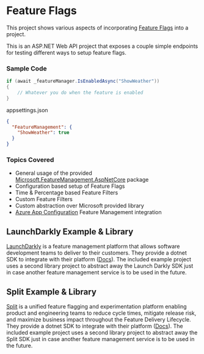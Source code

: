 # Feature Flags

This project shows various aspects of
incorporating [Feature Flags](https://docs.microsoft.com/en-us/dotnet/architecture/cloud-native/feature-flags) into a
project.

This is an ASP.NET Web API project that exposes a couple simple endpoints for testing different ways to setup feature
flags.

### Sample Code

```c#
if (await _featureManager.IsEnabledAsync("ShowWeather"))
{
    // Whatever you do when the feature is enabled
}
```

appsettings.json

```json
{
  "FeatureManagement": {
    "ShowWeather": true
  }
}
```

### Topics Covered

* General usage of the
  provided [Microsoft.FeatureManagement.AspNetCore](https://github.com/microsoft/FeatureManagement-Dotnet) package
* Configuration based setup of Feature Flags
* Time & Percentage based Feature Filters
* Custom Feature Filters
* Custom abstraction over Microsoft provided library
* [Azure App Configuration](https://azure.microsoft.com/en-us/services/app-configuration/#overview) Feature Management
  integration

## LaunchDarkly Example & Library

[LaunchDarkly](https://launchdarkly.com) is a feature management platform that allows software development teams to
deliver to their customers. They provide a dotnet SDK to integrate with their
platform ([Docs](https://docs.launchdarkly.com/sdk/server-side/dotnet)). The included example project uses a second
library project to abstract away the Launch Darkly SDK just in case another feature management service is to be used in
the future.

## Split Example & Library

[Split](https://www.split.io/) is a unified feature flagging and experimentation platform enabling product and
engineering teams to reduce cycle times, mitigate release risk, and maximize business impact throughout the Feature
Delivery Lifecycle. They provide a dotnet SDK to integrate with their
platform ([Docs](https://help.split.io/hc/en-us/articles/360020240172--NET-SDK)). The included example project uses a
second library project to abstract away the Split SDK just in case another feature management service is to be used in
the future. 
